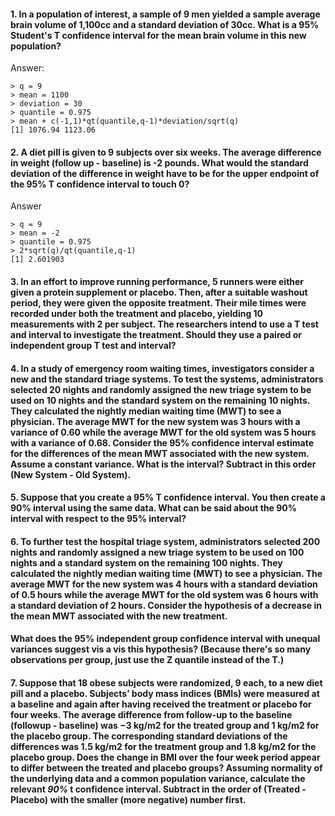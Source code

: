 #### 1. In a population of interest, a sample of 9 men yielded a sample average brain volume of 1,100cc and a standard deviation of 30cc. What is a 95% Student's T confidence interval for the mean brain volume in this new population?

Answer:

```[R]
> q = 9
> mean = 1100
> deviation = 30
> quantile = 0.975
> mean + c(-1,1)*qt(quantile,q-1)*deviation/sqrt(q)
[1] 1076.94 1123.06
```

#### 2. A diet pill is given to 9 subjects over six weeks. The average difference in weight (follow up - baseline) is -2 pounds. What would the standard deviation of the difference in weight have to be for the upper endpoint of the 95% T confidence interval to touch 0?

Answer

```[R]
> q = 9
> mean = -2
> quantile = 0.975
> 2*sqrt(q)/qt(quantile,q-1)
[1] 2.601903
```

#### 3. In an effort to improve running performance, 5 runners were either given a protein supplement or placebo. Then, after a suitable washout period, they were given the opposite treatment. Their mile times were recorded under both the treatment and placebo, yielding 10 measurements with 2 per subject. The researchers intend to use a T test and interval to investigate the treatment. Should they use a paired or independent group T test and interval?


#### 4. In a study of emergency room waiting times, investigators consider a new and the standard triage systems. To test the systems, administrators selected 20 nights and randomly assigned the new triage system to be used on 10 nights and the standard system on the remaining 10 nights. They calculated the nightly median waiting time (MWT) to see a physician. The average MWT for the new system was 3 hours with a variance of 0.60 while the average MWT for the old system was 5 hours with a variance of 0.68. Consider the 95% confidence interval estimate for the differences of the mean MWT associated with the new system. Assume a constant variance. What is the interval? Subtract in this order (New System - Old System).



#### 5. Suppose that you create a 95% T confidence interval. You then create a 90% interval using the same data. What can be said about the 90% interval with respect to the 95% interval?



#### 6. To further test the hospital triage system, administrators selected 200 nights and randomly assigned a new triage system to be used on 100 nights and a standard system on the remaining 100 nights. They calculated the nightly median waiting time (MWT) to see a physician. The average MWT for the new system was 4 hours with a standard deviation of 0.5 hours while the average MWT for the old system was 6 hours with a standard deviation of 2 hours. Consider the hypothesis of a decrease in the mean MWT associated with the new treatment.

#### What does the 95% independent group confidence interval with unequal variances suggest vis a vis this hypothesis? (Because there's so many observations per group, just use the Z quantile instead of the T.)



#### 7. Suppose that 18 obese subjects were randomized, 9 each, to a new diet pill and a placebo. Subjects’ body mass indices (BMIs) were measured at a baseline and again after having received the treatment or placebo for four weeks. The average difference from follow-up to the baseline (followup - baseline) was −3 kg/m2 for the treated group and 1 kg/m2 for the placebo group. The corresponding standard deviations of the differences was 1.5 kg/m2 for the treatment group and 1.8 kg/m2 for the placebo group. Does the change in BMI over the four week period appear to differ between the treated and placebo groups? Assuming normality of the underlying data and a common population variance, calculate the relevant *90%* t confidence interval. Subtract in the order of (Treated - Placebo) with the smaller (more negative) number first.
